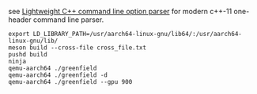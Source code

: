 see [Lightweight C++ command line option parser](https://github.com/jarro2783/cxxopts) for modern c++-11 one-header command line parser.

```shell
export LD_LIBRARY_PATH=/usr/aarch64-linux-gnu/lib64/:/usr/aarch64-linux-gnu/lib/
meson build --cross-file cross_file.txt
pushd build
ninja
qemu-aarch64 ./greenfield
qemu-aarch64 ./greenfield -d
qemu-aarch64 ./greenfield --gpu 900
```
